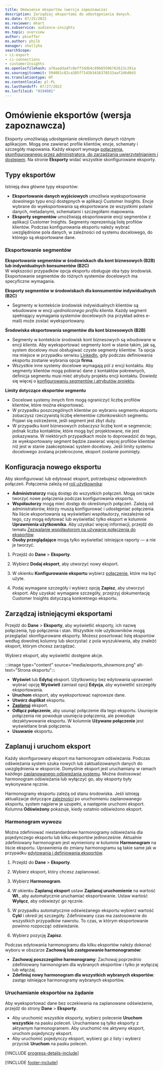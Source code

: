 ```yaml
---
title: Omówienie eksportów (wersja zapoznawcza)
description: Zarządzaj eksportami do udostępniania danych.
ms.date: 07/25/2022
ms.reviewer: mhart
ms.subservice: audience-insights
ms.topic: overview
author: pkieffer
ms.author: philk
manager: shellyha
searchScope:
- ci-export
- ci-connections
- customerInsights
ms.openlocfilehash: a70aadda4fc0eff3ddb4c89665506762613c291a
ms.sourcegitcommit: 594081c82ca385f7143b3416378533aaf2d6d0d3
ms.translationtype: HT
ms.contentlocale: pl-PL
ms.lasthandoff: 07/27/2022
ms.locfileid: "9194981"
---
```

# <a name="exports-preview-overview"></a>Omówienie eksportów (wersja zapoznawcza)

 Eksporty umożliwiają udostępnianie określonych danych różnym aplikacjom. Mogą one zawierać profile klientów, encje, schematy i szczegóły mapowania. Każdy eksport wymaga [połączenia, skonfigurowanego przez administratora, do zarządzania uwierzytelnianiem i dostępem](connections.md). Na stronie **Eksporty** widać wszystkie skonfigurowane eksporty.

## <a name="export-types"></a>Typy eksportów

Istnieją dwa główne typy eksportów:  

- **Eksportowanie danych wyjściowych** umożliwia wyeksportowanie dowolnego typu encji dostępnych w aplikacji Customer Insights. Encje wybrane do wyeksportowania są eksportowane ze wszystkimi polami danych, metadanymi, schematami i szczegółami mapowania.
- **Eksporty segmentów** umożliwiają eksportowanie encji segmentów z aplikacji Customer Insights. Segmenty reprezentują listę profilów klientów. Podczas konfigurowania eksportu należy wybrać uwzględnione pola danych, w zależności od systemu docelowego, do którego są eksportowane dane.

### <a name="export-segments"></a>Eksportowanie segmentów

**Eksportowanie segmentów w środowiskach dla kont biznesowych (B2B) lub indywidualnych konsumentów (B2C)**  
W większości przypadków opcja eksportu obsługuje oba typy środowisk. Eksportowanie segmentów do różnych systemów docelowych ma specyficzne wymagania. 

**Eksporty segmentów w środowiskach dla konsumentów indywidualnych (B2C)**  
- Segmenty w kontekście środowisk indywidualnych klientów są wbudowane w encji *ujednoliconego profilu klienta*. Każdy segment spełniający wymagania systemów docelowych (na przykład adres e-mail) może zostać wyeksportowany.

**Środowiska eksportowania segmentów dla kont biznesowych (B2B)**  
- Segmenty w kontekście środowisk kont biznesowych są wbudowane w encji *klienta*. Aby wyeksportować segmenty kont w stanie takim, jak są, system docelowy musi obsługiwać czyste segmenty klientów. Ta opcja ma miejsce w przypadku serwisu [LinkedIn](export-linkedin-ads.md), gdy podczas definiowania eksportu zostanie wybrania opcja **firma**.
- Wszystkie inne systemy docelowe wymagają pól z encji kontaktu. Aby segmenty klientów mogą pobierać dane z kontaktów pokrewnych, definicja segmentu musi mieć atrybuty projektu encji kontaktu. Dowiedz się więcej o [konfigurowaniu segmentów i atrybutów projektu](segment-builder.md).

**Limity dotyczące eksportów segmentu**  
- Docelowe systemy innych firm mogą ograniczyć liczbę profilów klientów, które można eksportować. 
- W przypadku poszczególnych klientów po wybraniu segmentu eksportu zobaczysz rzeczywistą liczbę elementów członkowskich segmentu. Pojawi się ostrzeżenie, jeśli segment jest zbyt duży. 
- W przypadku kont biznesowych zobaczysz liczbę kont w segmencie; jednak liczba kontaktów, które mogą być projektowane, nie jest pokazywana. W niektórych przypadkach może to doprowadzić do tego, że wyeksportowany segment będzie zawierać więcej profilów klientów niż jest w stanie zaakceptować system docelowy. Jeśli limity systemu docelowego zostaną przekroczone, eksport zostanie pominięty.

## <a name="set-up-a-new-export"></a>Konfiguracja nowego eksportu

Aby skonfigurować lub edytować eksport, potrzebujesz odpowiednich połączeń. Połączenia zależą od [roli użytkownika](permissions.md):
- **Administratorzy** mają dostęp do wszystkich połączeń. Mogą oni także tworzyć nowe połączenia podczas konfigurowania eksportu.
- **Współautorzy** mogą mieć dostęp do określonych połączeń. Zależą od administratorów, którzy muszą konfigurować i udostępniać połączenia. Na liście eksportowania są wyświetlani współautorzy, niezależnie od tego, czy mogą edytować lub wyświetlać tylko eksport w kolumnie **Uprawnienia użytkownika**. Aby uzyskać więcej informacji, przejdź do tematu [Zezwalanie współautorom na używanie połączenia do eksportów](connections.md#allow-contributors-to-use-a-connection-for-exports).
- **Osoby przeglądające** mogą tylko wyświetlać istniejące raporty — a nie je tworzyć.

1. Przejdź do **Dane** > **Eksporty**.

1. Wybierz **Dodaj eksport**, aby utworzyć nowy eksport.

1. W okienku **Konfigurowanie eksportu** wybierz [połączenie](connections.md), które ma być użyte.

1. Podaj wymagane szczegóły i wybierz opcję **Zapisz**, aby utworzyć eksport. Aby uzyskać wymagane szczegóły, przejrzyj dokumentację Customer Insights dotyczącą konkretnego eksportu.

## <a name="manage-existing-exports"></a>Zarządzaj istniejącymi eksportami

Przejdź do **Dane** > **Eksporty**, aby wyświetlić eksporty, ich nazwę połączenia, typ połączenia i stan. Wszystkie role użytkowników mogą przeglądać skonfigurowane eksporty. Możesz posortować listę eksportów według dowolnej kolumny lub skorzystać z pola wyszukiwania, aby znaleźć eksport, którym chcesz zarządzać.

Wybierz eksport, aby wyświetlić dostępne akcje.

:::image type="content" source="media/exports_showmore.png" alt-text="Strona eksportu":::

- **Wyświet** lub **Edytuj** eksport. Użytkownicy bez edytowania uprawnień wybrać opcję **Wyświetl** zamiast opcji **Edycja**, aby wyświetlić szczegóły eksportowania.
- **Uruchom** eksport, aby wyeksportować najnowsze dane.
- **Utwórz duplikat** eksportu.
- **[Zaplanuj](#schedule-and-run-exports)** eksport.
- **Odłącz połączenie**, aby usunąć połączenie dla tego eksportu. Usunięcie połączenia nie powoduje usunięcia połączenia, ale powoduje dezaktywowanie eksportu. W kolumnie **Używane połączenie** jest wyświetlane brak połączenia.
- **Usuwanie** eksportu.

## <a name="schedule-and-run-exports"></a>Zaplanuj i uruchom eksport

Każdy skonfigurowany eksport ma harmonogram odświeżania. Podczas odświeżania system szuka nowych lub zaktualizowanych danych do uwzględnienia w eksporcie. Domyślnie eksport jest uruchamiany w ramach każdego [zaplanowanego odświeżania systemu](system.md#schedule-tab). Można dostosować harmonogram odświeżania lub wyłączyć go, aby eksporty były wykonywane ręcznie.

Harmonogramy eksportu zależą od stanu środowiska. Jeśli istnieją aktualizacje dotyczące [zależności](system.md#refresh-processes) po uruchomieniu zaplanowanego eksportu, system najpierw je uzupełni, a następnie uruchomi eksport. Kolumna **Odświeżony** pokazuje, kiedy ostatnio odświeżono eksport.

### <a name="schedule-exports"></a>Harmonogram wywozu

Można zdefiniować niestandardowe harmonogramy odświeżania dla pojedynczego eksportu lub kilku eksportów jednocześnie. Aktualnie zdefiniowany harmonogram jest wymieniony w kolumnie **Harmonogram** na liście eksportu. Uprawnienia do zmiany harmonogramu są takie same jak w przypadku [edytowania i definiowania eksportów](export-destinations.md#set-up-a-new-export).

1. Przejdź do **Dane** > **Eksporty**.

1. Wybierz eksport, który chcesz zaplanować.

1. Wybierz **Harmonogram**.

1. W okienku **Zaplanuj eksport** ustaw **Zaplanuj uruchomienie** na wartość **Wł.**, aby automatycznie uruchamiać eksportowanie. Ustaw wartość **Wyłącz**, aby odświeżyć go ręcznie.

1. W przypadku automatycznie odświeżanego eksportu wybierz wartość **Cykl** i określ jej szczegóły. Zdefiniowany czas ma zastosowanie do wszystkich przypadków nawrotu. To czas, w którym eksportowanie powinno rozpocząć odświeżanie.

1. Wybierz pozycję **Zapisz**.

Podczas edytowania harmonogramu dla kilku eksportów należy dokonać wyboru w obszarze **Zachowaj lub zastępowanie harmonogramów**:

- **Zachowaj poszczególne harmonogramy**: Zachowaj poprzednio zdefiniowany harmonogram dla wybranych eksportów i tylko je wyłączaj lub włączaj.
- **Zdefiniuj nowy harmonogram dla wszystkich wybranych eksportów**: zastąp istniejące harmonogramy wybranych eksportów.

### <a name="run-exports-on-demand"></a>Uruchamianie eksportów na żądanie

Aby wyeksportować dane bez oczekiwania na zaplanowane odświeżenie, przejdź do strony **Dane** > **Eksporty**.

- Aby uruchomić wszystkie eksporty, wybierz polecenie **Uruchom wszystkie** na pasku poleceń. Uruchamiane są tylko eksporty z aktywnym harmonogramem. Aby uruchomić nie aktywny eksport, uruchom pojedynczy eksport.
- Aby uruchomić pojedynczy eksport, wybierz go z listy i wybierz przycisk **Uruchom** na pasku poleceń.

[!INCLUDE [progress-details-include](includes/progress-details-pane.md)]


[!INCLUDE [footer-include](includes/footer-banner.md)]

